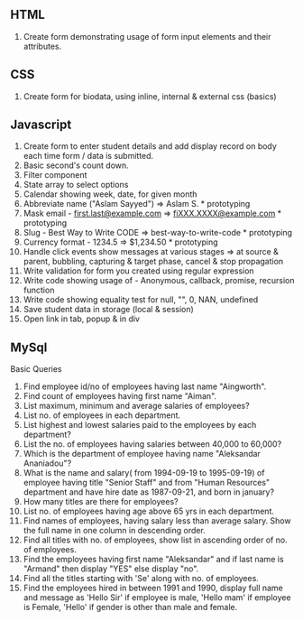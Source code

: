 HTML
--------------------------
1. Create form demonstrating usage of form input elements and their attributes.

CSS
--------------------------
1. Create form for biodata, using inline, internal & external css (basics)

Javascript
--------------------------
1. Create form to enter student details and add display record on body each time form / data is submitted.
2. Basic second's count down.
3. Filter component
4. State array to select options 
5. Calendar showing week, date, for given month
3. Abbreviate name ("Aslam Sayyed") => Aslam S. * prototyping
4. Mask email - first.last@example.com  => fiXXX.XXXX@example.com * prototyping
5. Slug - Best Way to Write CODE => best-way-to-write-code * prototyping
6. Currency format - 1234.5 => $1,234.50 * prototyping
7. Handle click events show messages at various stages => at source & parent, bubbling, capturing & target phase, cancel & stop propagation
10. Write validation for form you created using regular expression
11. Write code showing usage of - Anonymous, callback, promise, recursion function
12. Write code showing equality test for null, "", 0, NAN, undefined
13. Save student data in storage (local & session)
14. Open link in tab, popup & in div

MySql
----------------------------------
Basic Queries
 1. Find employee id/no of employees having last name "Aingworth".
 2. Find count of employees having first name "Aiman".
 3. List maximum, minimum and average salaries of employees?
 4. List no. of employees in each department.
 5. List highest and lowest salaries paid to the employees by each department?
 6. List the no. of employees having salaries between 40,000 to 60,000?
 7. Which is the department of employee having name "Aleksandar Ananiadou"?
 8. What is the name and salary( from 1994-09-19 to 1995-09-19) of employee having title "Senior Staff" and from "Human Resources" department and have hire date as 1987-09-21, and born in january?
 9. How many titles are there for employees?
 10. List no. of employees  having age above 65 yrs in each department.
 11. Find names of employees, having salary less than average salary. Show the full name in one column in descending order.
 12. Find all titles with no. of employees, show list in ascending order of no. of employees. 
 13. Find the employees having first name "Aleksandar" and if last name is "Armand" then display "YES" else display "no".
 14. Find all the titles starting with 'Se' along with no. of employees.
 15. Find the employees hired in between 1991 and 1990, display full name and message as 'Hello Sir' if employee is male, 'Hello mam' if employee is Female, 'Hello' if gender is other than male and female.
